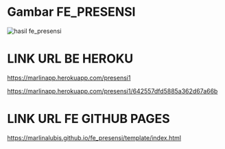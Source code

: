 # Gambar FE_PRESENSI

![hasil fe_presensi](https://user-images.githubusercontent.com/110896535/229106817-ed09c499-351e-4e79-9450-706edbc6c96b.png)

# LINK URL BE HEROKU

https://marlinapp.herokuapp.com/presensi1

https://marlinapp.herokuapp.com/presensi1/642557dfd5885a362d67a66b

# LINK URL FE GITHUB PAGES

https://marlinalubis.github.io/fe_presensi/template/index.html